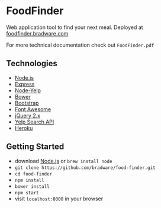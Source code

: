 # FoodFinder
Web application tool to find your next meal. Deployed at [foodfinder.bradware.com](//foodfinder.bradware.com)

For more technical documentation check out `FoodFinder.pdf`

## Technologies
* [Node.js](//nodejs.org/en)
* [Express](//expressjs.com)
* [Node-Yelp ](//github.com/olalonde/node-yelp)
* [Bower](//https://bower.io)
* [Bootstrap](//getbootstrap.com/)
* [Font Awesome](//fontawesome.io)
* [jQuery 2.x](//code.jquery.com)
* [Yelp Search API](//www.yelp.com/developers/documentation/v2/search_api)
* [Heroku](//devcenter.heroku.com/articles/getting-started-with-nodejs#introduction)

## Getting Started
* download [Node.js](//nodejs.org/en/download/) or `brew install node`
* `git clone https://github.com/bradware/food-finder.git`
* `cd food-finder`
* `npm install`
* `bower install`
* `npm start`
* visit `localhost:8000` in your browser
